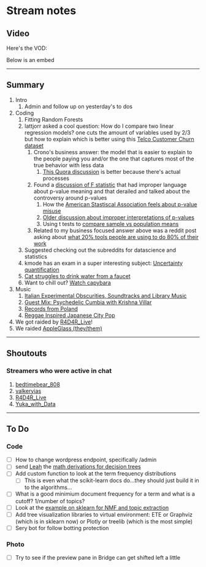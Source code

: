 # Stream notes

## Video

Here's the VOD:

Below is an embed

---

## Summary

1. Intro
   1. Admin and follow up on yesterday's to dos
2. Coding
   1. Fitting Random Forests
   2. lattjorr asked a cool question: How do I compare two linear regression models? one cuts the amount of variables used by 2/3 but how to explain which is better using this [Telco Customer Churn dataset](https://community.ibm.com/community/user/businessanalytics/blogs/steven-macko/2019/07/11/telco-customer-churn-1113)
      1. Crono's business answer: the model that is easier to explain to the people paying you and/or the one that captures most of the true behavior with less data
         1. [This Quora discussion](https://www.quora.com/Can-you-compare-two-regression-models-against-each-other) is better because there's actual processes
      2. Found a [discussion of F statistic](https://www.statisticshowto.com/probability-and-statistics/f-statistic-value-test/) that had improper language about p-value meaning and that derailed and talked about the controversy around p-values
         1. How the [American Stastiscal Association feels about p-value misuse](https://www.amstat.org/asa/files/pdfs/p-valuestatement.pdf)
         2. [Older discussion about improper interpretations of p-values](https://sphweb.bumc.bu.edu/otlt/MPH-Modules/PH717-QuantCore/PH717-Module7-T-tests/Module7-ttests3.html)
         3. Using t tests to [compare sample vs population means](https://www.bmj.com/about-bmj/resources-readers/publications/statistics-square-one/7-t-tests)
      3. Related to my business focused answer above was a reddit post asking about [what 20% tools people are using to do 80% of their work](https://www.reddit.com/r/datascience/comments/wfzrdk/using_the_8020_rule_what_top_20_of_your_tools/)
   3. Suggested checking out the subreddits for datascience and statistics
   4. kmode has an exam in a super interesting subject: [Uncertainty quantification](https://en.wikipedia.org/wiki/Uncertainty_quantification#:~:text=Uncertainty%20quantification%20(UQ)%20is%20the,system%20are%20not%20exactly%20known.)
   5. [Cat struggles to drink water from a faucet](https://www.youtube.com/watch?v=iQHFohNH0UI)
   6. Want to chill out? [Watch capybara](https://www.youtube.com/watch?v=FR3i0qKzRvg)
3. Music
   1. [Italian Experimental Obscurities, Soundtracks and Library Music](https://youtu.be/hYVlS6FW4Kk)
   2. [Guest Mix: Psychedelic Cumbia with Krishna Villar](https://youtu.be/k8OwzWNZEUI)
   3. [Records from Poland](https://youtu.be/zUIhr_rx7Qs)
   4. [Reggae Inspired Japanese City Pop](https://youtu.be/fftQIzgI0m0)
4. We got raided by [R4D4R_Live](https://www.twitch.tv/R4D4R_Live)!
5. We raided [AppleGlass (they/them)](https://www.twitch.tv/AppleGlass)

---

## Shoutouts

### Streamers who were active in chat

1. [bedtimebear_808](https://www.twitch.tv/bedtimebear_808)
2. [valkeryias](https://www.twitch.tv/valkeryias)
3. [R4D4R_Live](https://www.twitch.tv/R4D4R_Live)
4. [Yuka_with_Data](https://www.twitch.tv/yuka_with_data)

---

## To Do

### Code

- [ ] How to change wordpress endpoint, specifically /admin
- [ ] send [Leah](https://www.twitch.tv/LeahTCodes) the [math derivations for decision trees](https://scikit-learn.org/stable/modules/tree.html#tree-mathematical-formulation)
- [ ] Add custom function to look at the term frequency distributions
  - [ ] This is even what the scikit-learn docs do...they should just build it in to the algorithms...
- [ ] What is a good minimium document frequency for a term and what is a cutoff? 1/number of topics?
- [ ] Look at the [example on sklearn for NMF and topic extraction](https://scikit-learn.org/stable/auto_examples/applications/plot_topics_extraction_with_nmf_lda.html#sphx-glr-auto-examples-applications-plot-topics-extraction-with-nmf-lda-py)
- [ ] Add tree visualization libraries to virtual environment: ETE or Graphviz (which is in sklearn now) or Plotly or treelib (which is the most simple)
- [ ] Sery bot for follow botting protection

### Photo

- [ ] Try to see if the preview pane in Bridge can get shifted left a little
